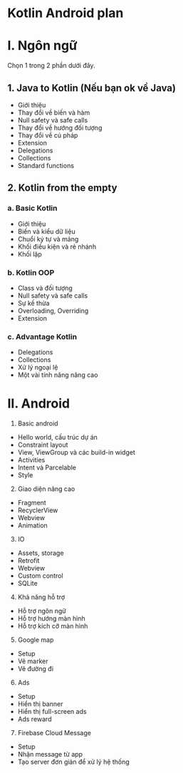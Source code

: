 # Kotlin Android plan

# I. Ngôn ngữ

Chọn 1 trong 2 phần dưới đây.

## 1. Java to Kotlin (Nếu bạn ok về Java)

- Giới thiệu
- Thay đổi về biến và hàm
- Null safety và safe calls
- Thay đổi về hướng đối tượng
- Thay đổi về cú pháp
- Extension
- Delegations
- Collections
- Standard functions

## 2. Kotlin from the empty

### a. Basic Kotlin

- Giới thiệu
- Biến và kiểu dữ liệu
- Chuổi ký tự và mảng
- Khối điều kiện và rẻ nhánh
- Khối lặp

### b. Kotlin OOP
- Class và đối tượng
- Null safety và safe calls
- Sự kế thừa
- Overloading, Overriding
- Extension

### c. Advantage Kotlin
- Delegations
- Collections
- Xử lý ngoại lệ
- Một vài tính năng nâng cao

# II. Android

1. Basic android
- Hello world, cấu trúc dự án
- Constraint layout
- View, ViewGroup và các build-in widget
- Activities
- Intent và Parcelable
- Style

2. Giao diện nâng cao
- Fragment
- RecyclerView
- Webview 
- Animation

3. IO
- Assets, storage
- Retrofit
- Webview
- Custom control
- SQLite

4. Khả năng hỗ trợ
- Hỗ trợ ngôn ngữ
- Hỗ trợ hướng màn hình
- Hỗ trợ kích cỡ màn hình

5. Google map
- Setup
- Vẽ marker
- Vẽ đường đi

6. Ads
- Setup
- Hiển thị banner
- Hiển thị full-screen ads
- Ads reward

7. Firebase Cloud Message
- Setup
- Nhận message từ app
- Tạo server đơn giản để xử lý hệ thống
